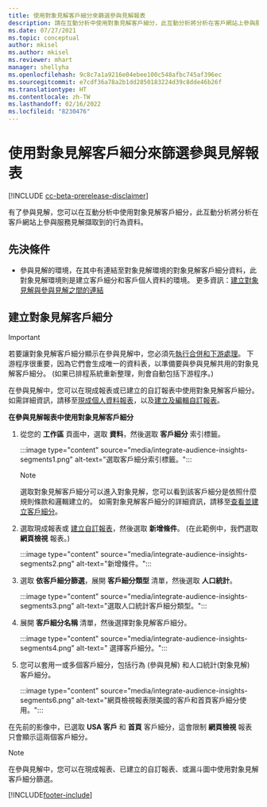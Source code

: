 ```yaml
---
title: 使用對象見解客戶細分來篩選參與見解報表
description: 請在互動分析中使用對象見解客戶細分，此互動分析將分析在客戶網站上參與服務見解擷取到的行為資料。
ms.date: 07/27/2021
ms.topic: conceptual
author: mkisel
ms.author: mkisel
ms.reviewer: mhart
manager: shellyha
ms.openlocfilehash: 9c8c7a1a9216e04ebee100c548afbc745af396ec
ms.sourcegitcommit: e7cdf36a78a2b1dd2850183224d39c8dde46b26f
ms.translationtype: HT
ms.contentlocale: zh-TW
ms.lasthandoff: 02/16/2022
ms.locfileid: "8230476"
---
```

# <a name="use-audience-insights-segments-to-filter-engagement-insights-reports"></a>使用對象見解客戶細分來篩選參與見解報表

[!INCLUDE [cc-beta-prerelease-disclaimer](includes/cc-beta-prerelease-disclaimer.md)]

有了參與見解，您可以在互動分析中使用對象見解客戶細分，此互動分析將分析在客戶網站上參與服務見解擷取到的行為資料。

## <a name="prerequisite"></a>先決條件

- 參與見解的環境，在其中有連結至對象見解環境的對象見解客戶細分資料，此對象見解環境則是建立客戶細分和客戶個人資料的環境。 更多資訊：[建立對象見解與參與見解之間的連結](integrate-audience-insights-engagement-insights.md)

## <a name="create-audience-insights-segments"></a>建立對象見解客戶細分 

> [!IMPORTANT]
> 若要讓對象見解客戶細分顯示在參與見解中，您必須先[執行合併和下游處理](../audience-insights/merge-entities.md)。 下游程序很重要，因為它們會生成唯一的資料表，以準備要與參與見解共用的對象見解客戶細分。 (如果已排程系統重新整理，則會自動包括下游程序。)

在參與見解中，您可以在現成報表或已建立的自訂報表中使用對象見解客戶細分。 如需詳細資訊，請移至[現成個人資料報表](profile-reports.md)，以及[建立及編輯自訂報表](custom-reports.md)。

**在參與見解報表中使用對象見解客戶細分**

1. 從您的 **工作區** 頁面中，選取 **資料**，然後選取 **客戶細分** 索引標籤。

    :::image type="content" source="media/integrate-audience-insights-segments1.png" alt-text="選取客戶細分索引標籤。":::

   >[!NOTE]
   > 選取對象見解客戶細分可以進入對象見解，您可以看到該客戶細分是依照什麼規則條款和邏輯建立的。 如需對象見解客戶細分的詳細資訊，請移至[查看並建立客戶細分](../audience-insights/segments.md)。

2. 選取現成報表或 [建立自訂報表](custom-reports.md)，然後選取 **新增條件**。 (在此範例中，我們選取 **網頁檢視** 報表。)

    :::image type="content" source="media/integrate-audience-insights-segments2.png" alt-text="新增條件。":::

3. 選取 **依客戶細分篩選**，展開 **客戶細分類型** 清單，然後選取 **人口統計**。

    :::image type="content" source="media/integrate-audience-insights-segments3.png" alt-text="選取人口統計客戶細分類型。":::

4. 展開 **客戶細分名稱** 清單，然後選擇對象見解客戶細分。

    :::image type="content" source="media/integrate-audience-insights-segments4.png" alt-text=" 選擇客戶細分。":::

5. 您可以套用一或多個客戶細分，包括行為 (參與見解) 和人口統計(對象見解) 客戶細分。 

    :::image type="content" source="media/integrate-audience-insights-segments6.png" alt-text="網頁檢視報表限美國的客戶和首頁客戶細分使用。":::

在先前的影像中，已選取 **USA 客戶** 和 **首頁** 客戶細分，這會限制 **網頁檢視** 報表只會顯示這兩個客戶細分。 


>[!NOTE]
> 在參與見解中，您可以在現成報表、已建立的自訂報表、或漏斗圖中使用對象見解客戶細分篩選。 


[!INCLUDE[footer-include](../includes/footer-banner.md)]